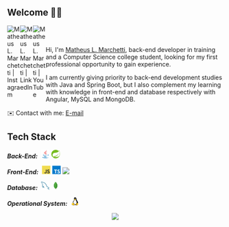 ## Welcome 🧑‍💻️

<a href="https://instagram.com/marchetti.codes?igshid=NGExMmI2YTkyZg==">
  <img align="left" alt="Matheus L. Marchetti | Instagram" width="30px" src="https://marchetticodes.com/images/icon-instagram.svg" />
</a>
<a href="https://www.linkedin.com/in/matheuslunguinhomarchetti">
  <img align="left" alt="Matheus L. Marchetti | LinkedIn" width="30px" src="https://marchetticodes.com/images/icon-linkedin.svg" />
</a>
<a href="https://www.youtube.com/@marchetticodes">
  <img align="left" alt="Matheus L. Marchetti | YouTube" width="30px" src="https://marchetticodes.com/images/icon-youtube.svg" />
</a>

<br />
<br />

Hi, I'm [Matheus L. Marchetti](https://marchetticodes.com), back-end developer in training and a Computer Science college student, looking for my first professional opportunity to gain experience.

I am currently giving priority to back-end development studies with Java and Spring Boot, but I also complement my learning with knowledge in front-end and database respectively with Angular, MySQL and MongoDB. 

✉️ Contact with me: [E-mail](mailto:lunguinhomarchetti@gmail.com)

## Tech Stack

***Back-End:*** &nbsp;<code><img  height="20"  src="https://raw.githubusercontent.com/devicons/devicon/master/icons/java/java-original.svg"></code>&nbsp;<code><img  height="20"  src="https://raw.githubusercontent.com/devicons/devicon/master/icons/spring/spring-original.svg"></code>

***Front-End:*** &nbsp;<code><img  height="20"  src="https://raw.githubusercontent.com/devicons/devicon/master/icons/javascript/javascript-original.svg"></code>&nbsp;<code><img  height="20"  src="https://raw.githubusercontent.com/devicons/devicon/master/icons/typescript/typescript-original.svg"></code>&nbsp;<code><img  height="20"  src="https://raw.githubusercontent.com/brillout/awesome-angular-components/master/angular-logo.svg"></code>

***Database:*** &nbsp;<code><img  height="20"  src="https://raw.githubusercontent.com/devicons/devicon/master/icons/mysql/mysql-original.svg"></code>&nbsp;<code><img  height="20"  src="https://raw.githubusercontent.com/devicons/devicon/master/icons/mongodb/mongodb-original.svg"></code>

***Operational System:*** &nbsp;<code><img  height="20"  src="https://raw.githubusercontent.com/devicons/devicon/master/icons/linux/linux-original.svg"></code>

<p align="center"> <img src="https://github-readme-stats.vercel.app/api/top-langs/?username=matheuslmarchetti&layout=compact&langs_count=10&theme=great-gatsby"/>